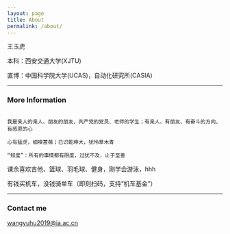 ```yaml
---
layout: page
title: About
permalink: /about/
---
```


王玉虎

本科：西安交通大学(XJTU)

直博：中国科学院大学(UCAS)，自动化研究所(CASIA)

---

### More Information

```

我是亲人的亲人、朋友的朋友、共产党的党员、老师的学生；有亲人、有朋友、有奋斗的方向、有感恩的心

心有猛虎，细嗅蔷薇；已识乾坤大，犹怜草木青

“知度”：所有的事情都有限度，过犹不及，止于至善

```

课余喜欢吉他、篮球、羽毛球、健身，刚学会游泳，hhh

有钱买机车，没钱骑单车（即刻扫码，支持“机车基金”）

---

### Contact me

[wangyuhu2019@ia.ac.cn](mailto:wangyuhu2019@ia.ac.cn)

